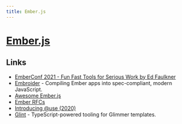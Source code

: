 ```yaml
---
title: Ember.js
---
```


# [Ember.js](https://emberjs.com/)

## Links

- [EmberConf 2021 - Fun Fast Tools for Serious Work by Ed Faulkner](https://www.youtube.com/watch?v=09USvAy7w9g)
- [Embroider](https://github.com/embroider-build/embroider) - Compiling Ember apps into spec-compliant, modern JavaScript.
- [Awesome Ember.js](https://github.com/ember-community-russia/awesome-ember)
- [Ember RFCs](https://emberjs.github.io/rfcs/)
- [Introducing @use (2020)](https://www.pzuraq.com/blog/introducing-use)
- [Glint](https://github.com/typed-ember/glint) - TypeScript-powered tooling for Glimmer templates.
